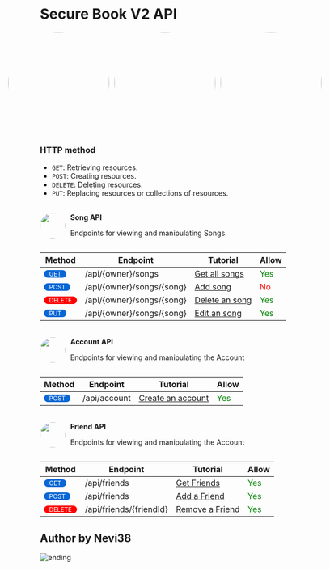 # Secure Book V2 API

<div style="display: flex; align-items: center; justify-content: center;">
<img style=" margin-right: 10px; border-radius: 50%; width: 200px; height: 200px" src="https://www.vietnamfineart.com.vn/wp-content/uploads/2023/03/hinh-anh-co-gai-cute-anime-8-min-4.jpg">
<img style=" margin-right: 10px;border-radius: 50%; width: 200px; height: 200px" src="https://tranhdecors.com/wp-content/uploads/edd/2023/09/Hinh-nen-Anime-nu-hoang-mat-xanh-biec.jpg">
<img style=" margin-right: 10px;border-radius: 50%; width: 200px; height: 200px" src="https://i.pinimg.com/originals/d7/80/75/d78075041fedd4813f0462433d15ebd8.jpg">
</div>

### HTTP method
- `GET`: Retrieving resources.
- `POST`: Creating resources.
- `DELETE`: Deleting resources.
- `PUT`: Replacing resources or collections of resources.

<br>

<div style="display: flex">
    <img style=" margin-right: 10px;border-radius: 50%; width: 50px; height: 50px" src="https://top10tphcm.com/wp-content/uploads/2023/06/anh-anime-buon-nu.jpg">
    <div style="display: flex; flex-direction: column">
        <b>Song API</b>
        <p>Endpoints for viewing and manipulating Songs.</p>
    </div>
</div>

|Method|Endpoint|Tutorial|Allow|
|------|---------|-------|-----|
<span style="font-size: 12px ;display: inline-block; color: white; padding: 0 10px; background-color: #0967d5; border-radius: 20px;">GET</span>|/api/{owner}/songs|[Get all songs](songs/get.md)| <span style="color: green">Yes</span> |
|<span style="font-size: 12px ;display: inline-block; color: white; padding: 0 10px; background-color: #0967d5; border-radius: 20px;">POST</span>|/api/{owner}/songs/{song}|[Add song](songs/post.md)|<span style="color: red">No</span>|
|<span style="font-size: 12px ;display: inline-block; color: white; padding: 0 10px; background-color: red; border-radius: 20px;">DELETE</span>|/api/{owner}/songs/{song}|[Delete an song](songs/delete.md)|<span style="color: green">Yes</span>|
<span style="font-size: 12px ;display: inline-block; color: white; padding: 0 10px; background-color: #0967d5; border-radius: 20px;">PUT</span>|/api/{owner}/songs/{song}|[Edit an song](songs/put.md)| <span style="color: green">Yes</span> |

<br>

<div style="display: flex">
    <img style=" margin-right: 10px;border-radius: 50%; width: 50px; height: 50px" src="https://i.pinimg.com/originals/d7/80/75/d78075041fedd4813f0462433d15ebd8.jpg">
    <div style="display: flex; flex-direction: column">
        <b>Account API</b>
        <p>Endpoints for viewing and manipulating the Account</p>
    </div>
</div>

| Method | Endpoint                | Tutorial                              | Allow |
|--------|-------------------------|---------------------------------------|-------|
| <span style="font-size: 12px; display: inline-block; color: white; padding: 0 10px; background-color: #0967d5; border-radius: 20px;">POST</span> | /api/account | [Create an account](account/post.md) | <span style="color: green;">Yes</span> |

<br>

<div style="display: flex;">
    <img style="margin-right: 10px; border-radius: 50%; width: 50px; height: 50px" src="https://i.pinimg.com/originals/d7/80/75/d78075041fedd4813f0462433d15ebd8.jpg">
    <div style="display: flex; flex-direction: column">
        <b>Friend API</b>
        <p>Endpoints for viewing and manipulating the Account</p>
    </div>
</div>

| Method | Endpoint                  | Tutorial                              | Allow |
|--------|---------------------------|---------------------------------------|-------|
| <span style="font-size: 12px; display: inline-block; color: white; padding: 0 10px; background-color: #0967d5; border-radius: 20px;">GET</span> | /api/friends | [Get Friends](friends/get.md)    | <span style="color: green;">Yes</span> |
| <span style="font-size: 12px; display: inline-block; color: white; padding: 0 10px; background-color: #0967d5; border-radius: 20px;">POST</span> | /api/friends | [Add a Friend](friends/post.md) | <span style="color: green;">Yes</span> |
| <span style="font-size: 12px; display: inline-block; color: white; padding: 0 10px; background-color: red; border-radius: 20px;">DELETE</span> | /api/friends/{friendId} | [Remove a Friend](friends/delete.md) | <span style="color: green">Yes</span> |

## Author by Nevi38
![ending](https://top10tphcm.com/wp-content/uploads/2023/06/anh-anime-buon-nu.jpg "ss")